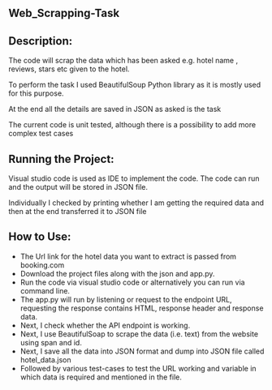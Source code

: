 ## Web_Scrapping-Task



## Description:

The code will scrap the data which has been asked e.g. hotel name , reviews, stars etc given to the hotel.

To perform the task I used BeautifulSoup Python library as it is mostly used for this purpose.

At the end all the details are saved in JSON as asked is the task

The current code is unit tested, although there is a possibility to add more complex test cases

## Running the Project:

Visual studio code is used as IDE to implement the code. The code can run and the output will be stored in JSON file.

Individually I checked by printing whether I am getting the required data and then at the end transferred it to JSON file

## How to Use:

- The Url link for the hotel data you want to extract is passed from booking.com 
- Download the project files along with the json and app.py.
- Run the code via visual studio code or alternatively you can run via command line.
- The app.py will run by listening or request to the endpoint URL, requesting the response contains HTML, response header and response data. 
- Next, I check whether the API endpoint is working.
- Next, I use BeautifulSoap to scrape the data (i.e. text) from the website using span and id.
- Next, I save all the data into JSON format and dump into JSON file called hotel_data.json   
- Followed by various test-cases to test the URL working and variable in which data is required and mentioned in the file.
